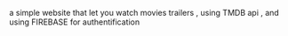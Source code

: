 a simple website that let you watch movies trailers , using TMDB api , and using FIREBASE for authentification

